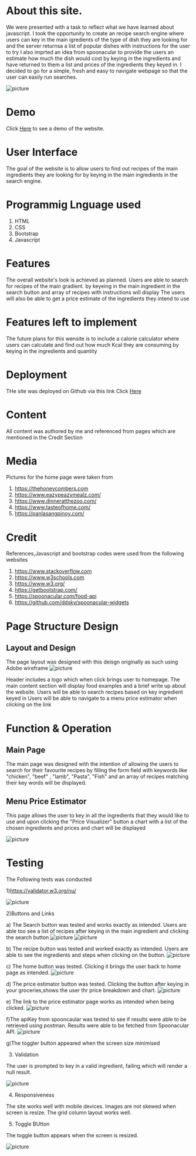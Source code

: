 # About this site.

We were presented with a task to reflect what we have learned about javascript.
I took the opportunity to create an recipe search engine where users can key in the main igredients of the type of dish they are looking for and the server returnsa a list of popular dishes with instructions for the user to try
I also imprted an idea from spoonacular to provide the users an estimate how much the dish would cost by keying in the ingredients 
and have returned to them a list and prices of the ingredients they keyed in.
I decided to go for a simple, fresh and easy to navigate webpage so that the user can easily run searches. 

![picture](image/screenshot.png)

# Demo 

Click <a href= https://muhammad-mo.github.io/Project2-Recipe-Database/ target="blank">Here</a> to see a demo of the website.

# User Interface

The goal of the website is to allow users to find out recipes of the main ingredients they are looking for by keying in the main 
ingredients in the search engine.

# Programmig Lnguage used

1. HTML
2. CSS
3. Bootstrap 
4. Javascript

# Features

The overall website's look is achieved as planned. Users are able to search for recipes of the main gradient.
by keyeing in the main ingredient in the search button and array of recipes with instructions will display
The users will also be able to get a price estimate of the ingredients they intend to use

# Features left to implement

The future plans for this wensite is to include a calorie calculator where users can calculate and find out
how much Kcal they are consuming by keying in the ingredients and quantity

# Deployment

THe site was deployed on Github via this link
Click <a href= https://muhammad-mo.github.io/Project2-Recipe-Database/ target="blank">Here</a>

# Content

All content was authored by me and referenced from pages which are mentioned in the Credit Section

# Media

Pictures for the home page were taken from
1. https://thehoneycombers.com
2. https://www.eazypeazymealz.com/
3. https://www.dinneratthezoo.com/
4. https://www.tasteofhome.com/
5. https://panlasangpinoy.com/

# Credit

References,Javascript and bootstrap codes were used from the following websites

1. https://www.stackoverflow.com
2. https://www.w3schools.com
3. https://www.w3.org/
4. https://getbootstrap.com/
5. https://spoonacular.com/food-api
6. https://github.com/ddsky/spoonacular-widgets

# Page Structure Design 

<h2> Layout and Design </h2>

The page layout was designed with this deisgn originally as such using Adobe wireframe
![picture](image/interface.png)

Header includes a logo which when click brings user to homepage.
The main content section will display food examples and a brief write up about the website.
Users will be able to search recipes based on key ingredient keyed in
Users will be able to navigate to a menu price estimator when clicking on the link

# Function & Operation

<h2> Main Page </h2>

The main page was designed with the intention of allowing the users to search for their favourite
recipes by filling the form field with keywords like "chicken", "beef" , "lamb", "Pasta", "Fish"
and an array of recipes matching their key words will be displayed.

<h2> Menu Price Estimator </h2>

This page allows the user to key in all the ingredients that they would
like to use and upon clicking the "Price Visualizer" button a chart 
with a list of the chosen ingredients and prices and chart will be displayed

![picture](image/price.png)

# Testing

The Following tests was conducted

1)https://validator.w3.org/nu/

![picture](image/w3-testscreenshot.png)


2)Buttons and Links

a) The Search button was tested and works exactly as intended. Users are able too see a list of recipes after keying in the main ingredient and clicking the search button
![picture](image/testsearchbutton.png)
![picture](image/searchresult.png)

b) The recipe button was tested and worked exactly as intended. Users are able to see the ingredients and steps when clicking on the button.
![picture](image/recipesteps.png)

c) The home button was tested. Clicking it brings the user back to home page as intended.
![picture](image/homebuttontest.png)


d) The price estimator button was tested. Clicking the button after keying in your groceries,shows the user thr price breakdown and chart.
![picture](image/price_estimator_test.png)

e) The link to the price estimator page works as intended when being clicked.
![picture](image/linktest.png)

f)The apiKey from spooncaular was tested to see if results were able to be retrieved using postman. Results were able to be fetched from Spoonacular API.
![picture](image/spoonacularAPItest.png)

g)The toggler button appeared when the screen size minimised

3) Validation

  The user is prompted to key in a valid ingredient, failing which will render a null result.

  ![picture](image/validation.png)

4) Responsiveness

The site works well with mobile devices. Images are not skewed when screen is resize.
The grid column layout works well.

5) Toggle BUtton

The toggle button appears when the screen is resized.

![picture](image/collapse.png)







 
